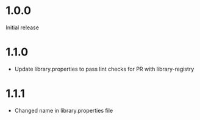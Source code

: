 # 1.0.0

Initial release

# 1.1.0

* Update library.properties to pass lint checks for PR with library-registry 

# 1.1.1

* Changed name in library.properties file

